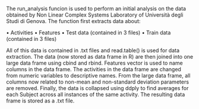 The run_analysis funcion is used to perform an initial analysis on the data obtained by Non Linear Complex Systems Laboratory of Università degli Studi di Genova.
The function first extracts data about:

•	Activities
•	Features
•	Test data (contained in 3 files)
•	Train data (contained in 3 files)

All of this data is contained in .txt files and read.table() is used for data extraction.
The data (now stored as data frame in R) are then joined into one large data frame using cbind and rbind.
Features vector is used to name columns in the data frame.
The activities in the data frame are changed from numeric variables to descriptive names.
From the large data frame, all columns now related to non-mean and non-standard deviation parameters are removed.
Finally, the data is collapsed using ddply to find averages for each Subject across all instances of the same activity.
The resulting data frame is stored as a .txt file.


